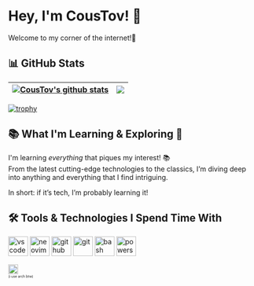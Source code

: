 # Hey, I'm **CousTov**! 👋

Welcome to my corner of the internet!🚀

## 📊 GitHub Stats

| <a href="https://github.com/CousTov"><img align="center" src="https://github-readme-stats.vercel.app/api?username=CousTov&show_icons=true&include_all_commits=true&theme=buefy&hide_border=true" alt="CousTov's github stats" /></a> | <a href="https://github.com/CousTov"><img align="center" src="https://github-readme-stats.vercel.app/api/top-langs/?username=CousTov&layout=compact&theme=buefy&hide_border=true" /></a> |
| ------------------------------------------------------------------------------------------------------------------------------------------------------------------------------------------------------------------------------------ | ---------------------------------------------------------------------------------------------------------------------------------------------------------------------------------------- |
[![trophy](https://github-profile-trophy.vercel.app/?username=coustov&theme=onedark)](https://github.com/coustov)

## 📚 What I'm Learning & Exploring 🌱

I'm learning _everything_ that piques my interest! 📚  
From the latest cutting-edge technologies to the classics, I’m diving deep into anything and everything that I find intriguing. 

In short: if it’s tech, I’m probably learning it!

## 🛠️ Tools & Technologies I Spend Time With

<p align="left">
  <img src="https://www.vectorlogo.zone/logos/visualstudio_code/visualstudio_code-icon.svg" alt="vscode" width="40" height="40"/>
  <img src="https://www.vectorlogo.zone/logos/neovimio/neovimio-icon.svg" alt="neovim" width="40" height="40"/>
  <img src="https://www.vectorlogo.zone/logos/github_copilot/github_copilot-icon.svg" alt="github copilot" width="40" height="40"/>
  <img src="https://www.vectorlogo.zone/logos/git-scm/git-scm-icon.svg" alt="git" width="40" height="40"/>
  <img src="https://www.vectorlogo.zone/logos/gnu_bash/gnu_bash-icon.svg" alt="bash" width="40" height="40"/>
  <img src="https://raw.githubusercontent.com/actions/starter-workflows/58e7cd05f5fafcdf73c5efd768127bc8522cfd98/icons/powershell.svg" alt="powershell" width="40" height="40"/>
</p>
<img src="https://www.vectorlogo.zone/logos/archlinux/archlinux-icon.svg" alt="archlinux" width="20" height="20"/> </br>
<span style="font-size:6.9px">(i use arch btw)</span>


